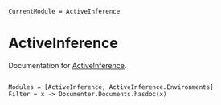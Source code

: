 ```@meta
CurrentModule = ActiveInference
```

# ActiveInference

Documentation for [ActiveInference](https://github.com/ilabcode/ActiveInference.jl).

```@index
```

```@autodocs
Modules = [ActiveInference, ActiveInference.Environments]
Filter = x -> Documenter.Documents.hasdoc(x)
```
